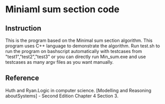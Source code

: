 # Miniaml sum section code

## Instruction
This is the program based on the Minimal sum section algorithm. This program uses C++ language to demonstrate the algorithm. 
Run test.sh to run the program on bashscript automatically with testcases from "test1","test2","test3" or you can directly run Min_sum.exe and use testcases as many argv files as you want manually.

## Reference
Huth and Ryan.Logic in computer science. [Modelling and Reasoning aboutSystems] - Second Edition Chapter 4 Section 3.